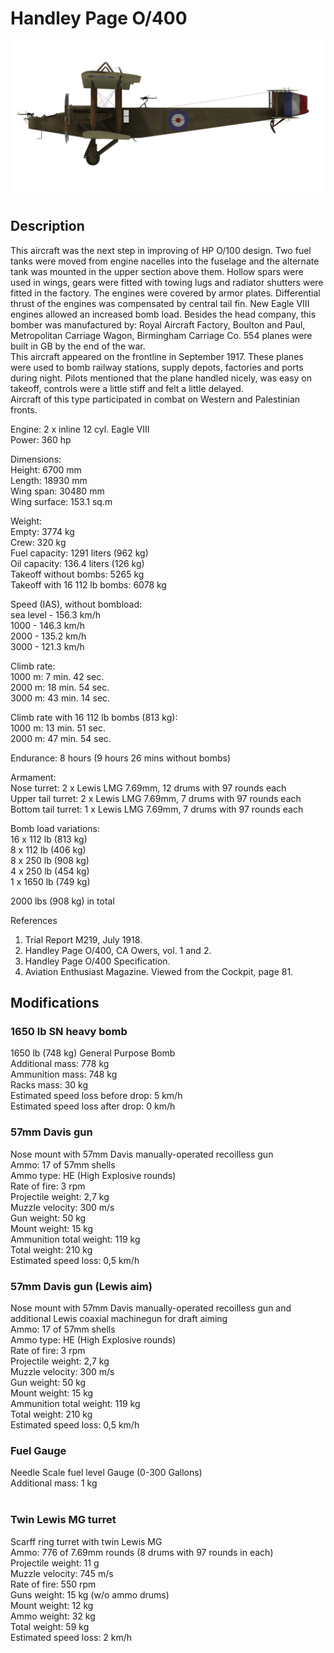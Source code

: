 # Handley Page O/400  
  
![handleypage400](../images/handleypage400.png)  
  
## Description  
  
This aircraft was the next step in improving of HP O/100 design. Two fuel tanks were moved from engine nacelles into the fuselage and the alternate tank was mounted in the upper section above them. Hollow spars were used in wings, gears were fitted with towing lugs and radiator shutters were fitted in the factory. The engines were covered by armor plates. Differential thrust of the engines was compensated by central tail fin. New Eagle VIII engines allowed an increased bomb load. Besides the head company, this bomber was manufactured by: Royal Aircraft Factory, Boulton and Paul, Metropolitan Carriage Wagon, Birmingham Carriage Co. 554 planes were built in GB by the end of the war.  
This aircraft appeared on the frontline in September 1917. These planes were used to bomb railway stations, supply depots, factories and ports during night. Pilots mentioned that the plane handled nicely, was easy on takeoff, controls were a little stiff and felt a little delayed.  
Aircraft of this type participated in combat on Western and Palestinian fronts.  
  
  
Engine: 2 x inline 12 cyl. Eagle VIII  
Power: 360 hp  
  
Dimensions:  
Height: 6700 mm  
Length: 18930 mm  
Wing span: 30480 mm  
Wing surface: 153.1 sq.m  
  
Weight:  
Empty: 3774 kg   
Crew: 320 kg  
Fuel capacity: 1291 liters (962 kg)  
Oil capacity: 136.4 liters (126 kg)  
Takeoff without bombs: 5265 kg  
Takeoff with 16 112 lb bombs: 6078 kg  
  
Speed (IAS), without bombload:  
sea level - 156.3 km/h  
1000 - 146.3 km/h  
2000 - 135.2 km/h  
3000 - 121.3 km/h  
  
Climb rate:  
1000 m: 7 min. 42 sec.  
2000 m: 18 min. 54 sec.  
3000 m: 43 min. 14 sec.  
  
Climb rate with 16 112 lb bombs (813 kg):  
1000 m: 13 min. 51 sec.  
2000 m: 47 min. 54 sec.  
  
Endurance: 8 hours (9 hours 26 mins without bombs)  
  
Armament:  
Nose turret: 2 х Lewis LMG 7.69mm, 12 drums with 97 rounds each  
Upper tail turret: 2 х Lewis LMG 7.69mm, 7 drums with 97 rounds each  
Bottom tail turret: 1 х Lewis LMG 7.69mm, 7 drums with 97 rounds each  
  
Bomb load variations:  
16 x 112 lb (813 kg)  
8 x 112 lb (406 kg)  
8 x 250 lb (908 kg)  
4 x 250 lb (454 kg)  
1 x 1650 lb (749 kg)  
  
2000 lbs (908 kg) in total  
  
References  
1) Trial Report M219, July 1918.  
2) Handley Page O/400, CA Owers, vol. 1 and 2.  
3) Handley Page O/400 Specification.  
4) Aviation Enthusiast Magazine. Viewed from the Cockpit, page 81.  
  
## Modifications  
  
  
### 1650 lb SN heavy bomb  
  
1650 lb (748 kg) General Purpose Bomb  
Additional mass: 778 kg  
Ammunition mass: 748 kg  
Racks mass: 30 kg  
Estimated speed loss before drop: 5 km/h  
Estimated speed loss after drop: 0 km/h  ﻿
  
### 57mm Davis gun  
  
Nose mount with 57mm Davis manually-operated recoilless gun  
Ammo: 17 of 57mm shells  
Ammo type: HE (High Explosive rounds)  
Rate of fire: 3 rpm  
Projectile weight: 2,7 kg  
Muzzle velocity: 300 m/s  
Gun weight: 50 kg  
Mount weight: 15 kg  
Ammunition total weight: 119 kg  
Total weight: 210 kg  
Estimated speed loss: 0,5 km/h  ﻿
  
### 57mm Davis gun (Lewis aim)  
  
Nose mount with 57mm Davis manually-operated recoilless gun and additional Lewis coaxial machinegun for draft aiming  
Ammo: 17 of 57mm shells  
Ammo type: HE (High Explosive rounds)  
Rate of fire: 3 rpm  
Projectile weight: 2,7 kg  
Muzzle velocity: 300 m/s  
Gun weight: 50 kg  
Mount weight: 15 kg  
Ammunition total weight: 119 kg  
Total weight: 210 kg  
Estimated speed loss: 0,5 km/h  ﻿
  
### Fuel Gauge  
  
Needle Scale fuel level Gauge (0-300 Gallons)  
Additional mass: 1 kg  
  ﻿
  
### Twin Lewis MG turret  
  
Scarff ring turret with twin Lewis MG  
Ammo: 776 of 7.69mm rounds (8 drums with 97 rounds in each)  
Projectile weight: 11 g  
Muzzle velocity: 745 m/s  
Rate of fire: 550 rpm  
Guns weight: 15 kg (w/o ammo drums)  
Mount weight: 12 kg  
Ammo weight: 32 kg  
Total weight: 59 kg  
Estimated speed loss: 2 km/h  